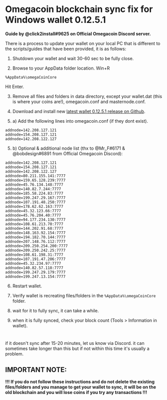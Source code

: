# Omegacoin blockchain sync fix for Windows wallet 0.12.5.1
**Guide by @click2install#9625 on Official Omegacoin Discord server.**

There is a process to update your wallet on your local PC that is different to the scripts/guides that have been provided, it is as follows:

1. Shutdown your wallet and wait 30-60 sec to be fully close.

2. Browse to your AppData folder location. Win+R
```none
%AppData%\omegaCoinCore
```
Hit Enter.

3. Remove all files and folders in data directory, except your wallet.dat (this is where your coins are!), omegacoin.conf and masternode.conf.

4. Download and install new [latest wallet 0.12.5.1 release on Github](https://github.com/omegacoinnetwork/omegacoin/releases).

5. a) Add the following lines into omegacoin.conf (if they dont exist).
```
addnode=142.208.127.121
addnode=154.208.127.121
addnode=142.208.122.127
```
5. b) Optional & additional node list (thx to @Mr_F#6171 & @bobdesign#6891 from Official Omegacoin Discord):
```
addnode=142.208.127.121
addnode=154.208.127.121
addnode=142.208.122.127
addnode=80.211.155.141:7777
addnode=159.65.128.239:7777
addnode=45.76.134.148:7777
addnode=140.82.7.244:7777
addnode=185.58.224.83:7777
addnode=199.247.29.167:7777
addnode=107.191.48.250:7777
addnode=178.62.62.163:7777
addnode=45.32.123.66:7777
addnode=45.76.204.40:7777
addnode=94.177.234.130:7777
addnode=108.61.213.70:7777
addnode=144.202.91.68:7777
addnode=148.163.92.154:7777
addnode=194.182.70.144:7777
addnode=207.148.76.112:7777
addnode=209.250.254.200:7777
addnode=209.250.242.25:7777
addnode=108.61.198.31:7777
addnode=107.191.47.206:7777
addnode=45.32.234.97:7777
addnode=140.82.57.118:7777
addnode=199.247.29.179:7777
addnode=199.247.13.154:7777
```
6. Restart wallet.

7. Verify wallet is recreating files/folders in the `%AppData%\omegaCoinCore` folder.

8. wait for it to fully sync, it can take a while.

9. when it is fully synced, check your block count (Tools > Information in wallet).

#

if it doesn't sync after 15-20 minutes, let us know via Discord. it can sometimes take longer than this but if not within this time it's usually a problem.

## IMPORTANT NOTE: 
**!!! If you do not follow these instructions and do not delete the existing files/folders and you manage to get your wallet to sync, it will be on the old blockchain and you will lose coins if you try any transactions !!!**
